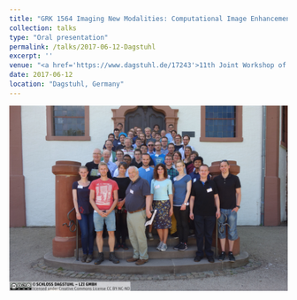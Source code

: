 ```yaml
---
title: "GRK 1564 Imaging New Modalities: Computational Image Enhancement Framework on 3-D Imaging System"
collection: talks
type: "Oral presentation"
permalink: /talks/2017-06-12-Dagstuhl
excerpt: ''
venue: "<a href='https://www.dagstuhl.de/17243'>11th Joint Workshop of German Research Training Groups in Computer Science</a>"
date: 2017-06-12
location: "Dagstuhl, Germany"
---
```


<picture>
  <img src="/images/talks/2017-06-12-Dagstuhl.jpg" width="600">
</picture>
